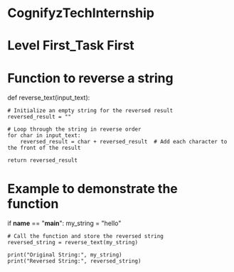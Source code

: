 # CognifyzTechInternship
# Level First_Task First 
# Function to reverse a string
def reverse_text(input_text):
    
    # Initialize an empty string for the reversed result
    reversed_result = ""
    
    # Loop through the string in reverse order
    for char in input_text:
        reversed_result = char + reversed_result  # Add each character to the front of the result

    return reversed_result


# Example to demonstrate the function
if __name__ == "__main__":
    my_string = "hello"
    
    # Call the function and store the reversed string
    reversed_string = reverse_text(my_string)
    
    print("Original String:", my_string)
    print("Reversed String:", reversed_string)
